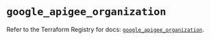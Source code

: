 # `google_apigee_organization`

Refer to the Terraform Registry for docs: [`google_apigee_organization`](https://registry.terraform.io/providers/hashicorp/google/6.4.0/docs/resources/apigee_organization).
